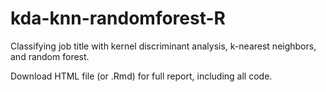 # kda-knn-randomforest-R
Classifying job title with kernel discriminant analysis, k-nearest neighbors, and random forest.

Download HTML file (or .Rmd) for full report, including all code.
